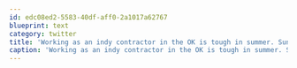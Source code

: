 ```yaml
---
id: edc08ed2-5583-40df-aff0-2a1017a62767
blueprint: text
category: twitter
title: 'Working as an indy contractor in the OK is tough in summer. Sun is shining, boat is sitting in the driveway calling my name.'
caption: 'Working as an indy contractor in the OK is tough in summer. Sun is shining, boat is sitting in the driveway calling my name.'
---
```

